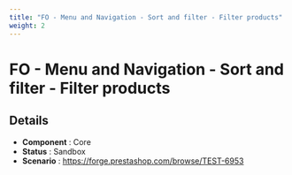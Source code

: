 ```yaml
---
title: "FO - Menu and Navigation - Sort and filter - Filter products"
weight: 2
---
```


# FO - Menu and Navigation - Sort and filter - Filter products
## Details
* **Component** : Core
* **Status** : Sandbox
* **Scenario** : https://forge.prestashop.com/browse/TEST-6953
